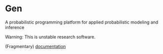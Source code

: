 # Gen

A probabilistic programming platform for applied probabilistic modeling and inference

Warning: This is unstable research software.

(Fragmentary) [documentation](https://probcomp-1.csail.mit.edu/gen)
